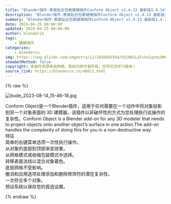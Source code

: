 ```yaml
---
title: "Blender插件-表面贴合包裹建模插件Conform Object v1.4.13 最新版1.4.14"
description: "Blender插件-表面贴合包裹建模插件Conform Object v1.4.13 最新版1.4.14"
summary: "Blender插件-表面贴合包裹建模插件Conform Object v1.4.13 最新版1.4.14"
date: 2024-04-25 00:00:00
updated: 2024-04-25 00:00:00
author: blenderit
tags: 
    - 建模插件
categories:
    - blenderco
img: https://img.alicdn.com/imgextra/i1/1856665554/O1CN01LSFchz1qtmcOMQjBl_!!1856665554.jpg
showGetMethod: false
copyright: 本插件资源来自网络，版权归原作者所有，仅供交流学习使用！
source_link: https://blenderco.cn/40811.html
---
```


{% raw %}
<p><img class="aligncenter" src="https://img.alicdn.com/imgextra/i1/1856665554/O1CN01LSFchz1qtmcOMQjBl_!!1856665554.jpg" alt="bude_2023-08-14_15-46-18.jpg"></p><p>Conform Object是一个Blender插件，适用于任何需要在一个动作中将对象投影到另一个对象表面的 3D 建模器。该插件以非破坏性的方式为您处理执行此操作的复杂性。Conform Object is a Blender add-on for any 3D modeler that needs to project objects onto another object’s surface in one action.The add-on handles the complexity of doing this for you in a non-destructive way.<br data-filtered="filtered">特征<br data-filtered="filtered">简单的右键菜单选项一次性执行操作。<br data-filtered="filtered">从对象的底部到顶部渐变效果。<br data-filtered="filtered">从网格模式或收缩包装模式中选择。<br data-filtered="filtered">转移表面法线以混合对象着色。<br data-filtered="filtered">底层网格不受影响。<br data-filtered="filtered">撤消和应用选项处理添加和删除修饰符的潜在复杂性。<br data-filtered="filtered">一次符合多个对象。<br data-filtered="filtered">预设系统以保存您的首选设置。</p>
<div style="display: none">blenderco</div>
{% endraw %}